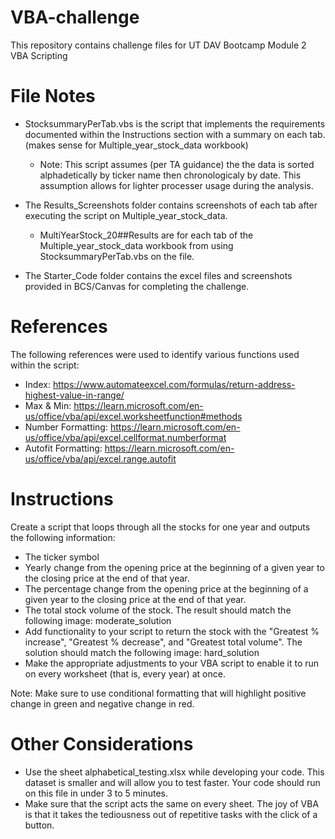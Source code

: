 # VBA-challenge
This repository contains challenge files for UT DAV Bootcamp Module 2 VBA Scripting

# File Notes
* StocksummaryPerTab.vbs is the script that implements the requirements documented within the Instructions section with a summary on each tab. (makes sense for Multiple_year_stock_data workbook)
   * Note: This script assumes (per TA guidance) the the data is sorted alphadetically by ticker name then chronologicaly by date. This assumption allows for lighter processer usage during the analysis.
* The Results_Screenshots folder contains screenshots of each tab after executing the script on Multiple_year_stock_data.
   * MultiYearStock_20##Results are for each tab of the Multiple_year_stock_data workbook from using StocksummaryPerTab.vbs on the file. 

* The Starter_Code folder contains the excel files and screenshots provided in BCS/Canvas for completing the challenge.

# References
The following references were used to identify various functions used within the script:
 * Index: https://www.automateexcel.com/formulas/return-address-highest-value-in-range/
 * Max & Min: https://learn.microsoft.com/en-us/office/vba/api/excel.worksheetfunction#methods
 * Number Formatting: https://learn.microsoft.com/en-us/office/vba/api/excel.cellformat.numberformat
 * Autofit Formatting: https://learn.microsoft.com/en-us/office/vba/api/excel.range.autofit

# Instructions

Create a script that loops through all the stocks for one year and outputs the following information:
   * The ticker symbol
   * Yearly change from the opening price at the beginning of a given year to the closing price at the end of that year.
   * The percentage change from the opening price at the beginning of a given year to the closing price at the end of that year.
   * The total stock volume of the stock. The result should match the following image: moderate_solution
   * Add functionality to your script to return the stock with the "Greatest % increase", "Greatest % decrease", and "Greatest total volume". The solution should match the following image: hard_solution
   * Make the appropriate adjustments to your VBA script to enable it to run on every worksheet (that is, every year) at once.

Note: Make sure to use conditional formatting that will highlight positive change in green and negative change in red.

# Other Considerations
   * Use the sheet alphabetical_testing.xlsx while developing your code. This dataset is smaller and will allow you to test faster. Your code should run on this file in under 3 to 5 minutes.
   * Make sure that the script acts the same on every sheet. The joy of VBA is that it takes the tediousness out of repetitive tasks with the click of a button.
